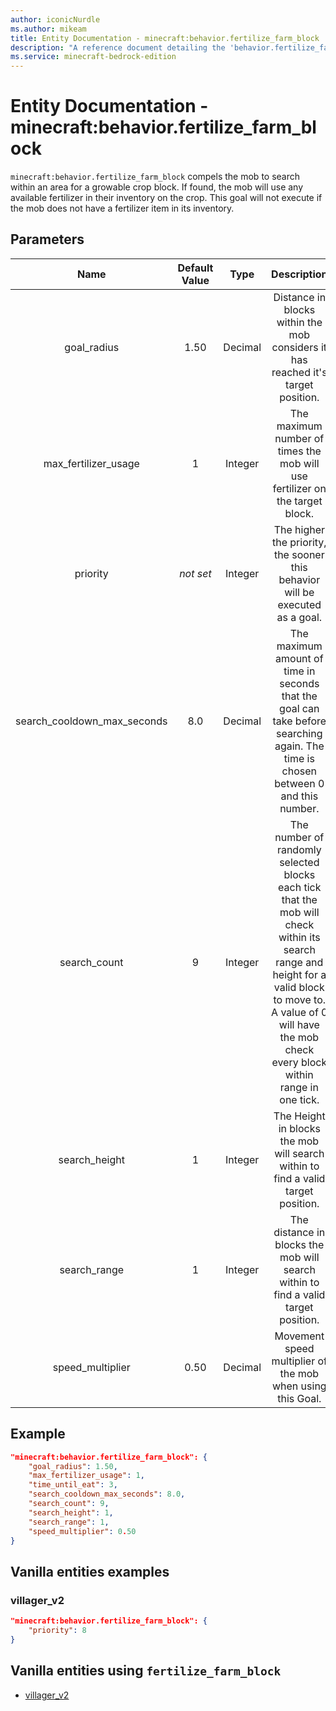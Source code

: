 ```yaml
---
author: iconicNurdle
ms.author: mikeam
title: Entity Documentation - minecraft:behavior.fertilize_farm_block
description: "A reference document detailing the 'behavior.fertilize_farm_block' entity goal"
ms.service: minecraft-bedrock-edition
---
```


# Entity Documentation - minecraft:behavior.fertilize_farm_block

`minecraft:behavior.fertilize_farm_block` compels the mob to search within an area for a growable crop block. If found, the mob will use any available fertilizer in their inventory on the crop. This goal will not execute if the mob does not have a fertilizer item in its inventory.

## Parameters

| Name| Default Value| Type| Description |
|:-----------:|:-----------:|:-----------:|:-----------:|
| goal_radius| 1.50| Decimal| Distance in blocks within the mob considers it has reached it's target position.  |
| max_fertilizer_usage| 1| Integer| The maximum number of times the mob will use fertilizer on the target block. |
|priority|*not set*|Integer|The higher the priority, the sooner this behavior will be executed as a goal.|
| search_cooldown_max_seconds| 8.0| Decimal| The maximum amount of time in seconds that the goal can take before searching again. The time is chosen between 0 and this number. |
| search_count| 9| Integer| The number of randomly selected blocks each tick that the mob will check within its search range and height for a valid block to move to. A value of 0 will have the mob check every block within range in one tick. |
| search_height| 1| Integer| The Height in blocks the mob will search within to find a valid target position. |
| search_range| 1| Integer| The distance in blocks the mob will search within to find a valid target position. |
| speed_multiplier| 0.50| Decimal| Movement speed multiplier of the mob when using this Goal. |

## Example

```json
"minecraft:behavior.fertilize_farm_block": {
    "goal_radius": 1.50,
    "max_fertilizer_usage": 1,
    "time_until_eat": 3,
    "search_cooldown_max_seconds": 8.0,
    "search_count": 9,
    "search_height": 1,
    "search_range": 1,
    "speed_multiplier": 0.50
}
```

## Vanilla entities examples

### villager_v2

```json
"minecraft:behavior.fertilize_farm_block": {
    "priority": 8
}
```

## Vanilla entities using `fertilize_farm_block`

- [villager_v2](../../../../Source/VanillaBehaviorPack_Snippets/entities/sheep.md)
